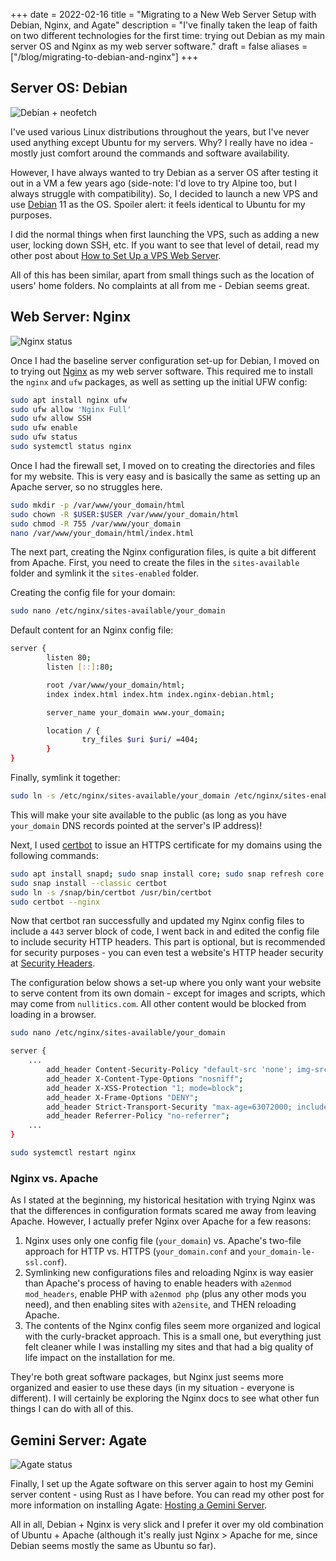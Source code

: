 +++
date = 2022-02-16
title = "Migrating to a New Web Server Setup with Debian, Nginx, and Agate"
description = "I've finally taken the leap of faith on two different technologies for the first time: trying out Debian as my main server OS and Nginx as my web server software."
draft = false
aliases = ["/blog/migrating-to-debian-and-nginx"]
+++

## Server OS: Debian

![Debian + neofetch](https://img.cleberg.net/blog/20220216-migrating-to-debian-and-nginx/neofetch.png)

I've used various Linux distributions throughout the years, but I've never used
anything except Ubuntu for my servers. Why? I really have no idea - mostly just
comfort around the commands and software availability.

However, I have always wanted to try Debian as a server OS after testing it out
in a VM a few years ago (side-note: I'd love to try Alpine too, but I always
struggle with compatibility). So, I decided to launch a new VPS and use
[Debian](https://www.debian.org) 11 as the OS. Spoiler alert: it feels identical
to Ubuntu for my purposes.

I did the normal things when first launching the VPS, such as adding a new user,
locking down SSH, etc. If you want to see that level of detail, read my other
post about
[How to Set Up a VPS Web Server](https://cleberg.net/blog/how-to-set-up-a-vps-web-server/).

All of this has been similar, apart from small things such as the location of
users' home folders. No complaints at all from me - Debian seems great.

## Web Server: Nginx

![Nginx status](https://img.cleberg.net/blog/20220216-migrating-to-debian-and-nginx/nginx.png)

Once I had the baseline server configuration set-up for Debian, I moved on to
trying out [Nginx](https://nginx.org) as my web server software. This required
me to install the `nginx` and `ufw` packages, as well as setting up the initial
UFW config:

```sh
sudo apt install nginx ufw
sudo ufw allow 'Nginx Full'
sudo ufw allow SSH
sudo ufw enable
sudo ufw status
sudo systemctl status nginx
```

Once I had the firewall set, I moved on to creating the directories and files
for my website. This is very easy and is basically the same as setting up an
Apache server, so no struggles here.

```sh
sudo mkdir -p /var/www/your_domain/html
sudo chown -R $USER:$USER /var/www/your_domain/html
sudo chmod -R 755 /var/www/your_domain
nano /var/www/your_domain/html/index.html
```

The next part, creating the Nginx configuration files, is quite a bit different
from Apache. First, you need to create the files in the `sites-available` folder
and symlink it the `sites-enabled` folder.

Creating the config file for your domain:

```sh
sudo nano /etc/nginx/sites-available/your_domain
```

Default content for an Nginx config file:

```sh
server {
        listen 80;
        listen [::]:80;

        root /var/www/your_domain/html;
        index index.html index.htm index.nginx-debian.html;

        server_name your_domain www.your_domain;

        location / {
                try_files $uri $uri/ =404;
        }
}
```

Finally, symlink it together:

```sh
sudo ln -s /etc/nginx/sites-available/your_domain /etc/nginx/sites-enabled/
```

This will make your site available to the public (as long as you have
`your_domain` DNS records pointed at the server's IP address)!

Next, I used [certbot](https://certbot.eff.org/) to issue an HTTPS certificate
for my domains using the following commands:

```sh
sudo apt install snapd; sudo snap install core; sudo snap refresh core
sudo snap install --classic certbot
sudo ln -s /snap/bin/certbot /usr/bin/certbot
sudo certbot --nginx
```

Now that certbot ran successfully and updated my Nginx config files to include a
`443` server block of code, I went back in and edited the config file to include
security HTTP headers. This part is optional, but is recommended for security
purposes - you can even test a website's HTTP header security at
[Security Headers](https://securityheaders.com/).

The configuration below shows a set-up where you only want your website to serve
content from its own domain - except for images and scripts, which may come from
`nullitics.com`. All other content would be blocked from loading in a browser.

```sh
sudo nano /etc/nginx/sites-available/your_domain
```

```sh
server {
    ...
        add_header Content-Security-Policy "default-src 'none'; img-src 'self' https://nullitics.com; script-src 'self' https://nullitics.com; style-src 'self'; font-src 'self'";
        add_header X-Content-Type-Options "nosniff";
        add_header X-XSS-Protection "1; mode=block";
        add_header X-Frame-Options "DENY";
        add_header Strict-Transport-Security "max-age=63072000; includeSubDomains";
        add_header Referrer-Policy "no-referrer";
    ...
}
```

```sh
sudo systemctl restart nginx
```

### Nginx vs. Apache

As I stated at the beginning, my historical hesitation with trying Nginx was
that the differences in configuration formats scared me away from leaving
Apache. However, I actually prefer Nginx over Apache for a few reasons:

1. Nginx uses only one config file (`your_domain`) vs. Apache's two-file
   approach for HTTP vs. HTTPS (`your_domain.conf` and
   `your_domain-le-ssl.conf`).
2. Symlinking new configurations files and reloading Nginx is way easier than
   Apache's process of having to enable headers with `a2enmod mod_headers`,
   enable PHP with `a2enmod php` (plus any other mods you need), and then
   enabling sites with `a2ensite`, and THEN reloading Apache.
3. The contents of the Nginx config files seem more organized and logical with
   the curly-bracket approach. This is a small one, but everything just felt
   cleaner while I was installing my sites and that had a big quality of life
   impact on the installation for me.

They're both great software packages, but Nginx just seems more organized and
easier to use these days (in my situation - everyone is different). I will
certainly be exploring the Nginx docs to see what other fun things I can do with
all of this.

## Gemini Server: Agate

![Agate status](https://img.cleberg.net/blog/20220216-migrating-to-debian-and-nginx/agate.png)

Finally, I set up the Agate software on this server again to host my Gemini
server content - using Rust as I have before. You can read my other post for
more information on installing Agate:
[Hosting a Gemini Server](https://cleberg.net/blog/hosting-a-gemini-server/).

All in all, Debian + Nginx is very slick and I prefer it over my old combination
of Ubuntu + Apache (although it's really just Nginx > Apache for me, since
Debian seems mostly the same as Ubuntu so far).
